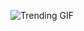 
<!-- GIF_SECTION -->
![Trending GIF](https://media4.giphy.com/media/v1.Y2lkPThiYjIxNzcybWV2bzRobmxyZ3phbnE0NmlycGp3OHgxN2Jld3FyMjA3OTJncHQ0YSZlcD12MV9naWZzX3NlYXJjaCZjdD1n/L1R1tvI9svkIWwpVYr/giphy.gif)
<!-- END_GIF_SECTION -->
